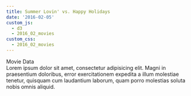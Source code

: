```yaml
---
title: Summer Lovin' vs. Happy Holidays
date: '2016-02-05'
custom_js: 
  - d3
  - 2016_02_movies
custom_css: 
  - 2016_02_movies
---
```

<div class="math-area">
  <div class="math-area-title centered">
    Movie Data
  </div>
  <div class="math-area-body-visible">
    <div id="graph"></div>
    Lorem ipsum dolor sit amet, consectetur adipisicing elit. Magni in praesentium doloribus, error exercitationem expedita a illum molestiae tenetur, quisquam cum laudantium laborum, quam porro molestias soluta nobis omnis aliquid.
  </div>
</div>